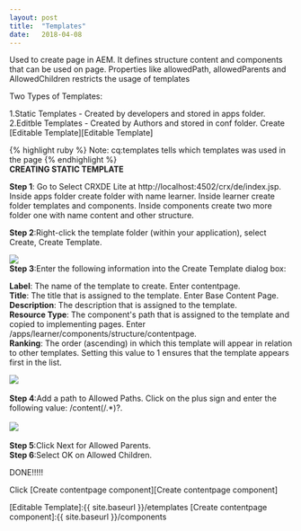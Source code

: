 ```yaml
---
layout: post
title:  "Templates"
date:   2018-04-08
---
```


Used to create page in AEM. It defines structure content and components that can be used on page. 
Properties like allowedPath, allowedParents and AllowedChildren restricts the usage of templates

Two Types of Templates:

1.Static Templates - Created by developers and stored in apps folder. <br>
2.Editble Templates - Created by Authors and stored in conf folder. Create [Editable Template][Editable Template]

{% highlight ruby %}
Note: cq:templates tells which templates was used in the page
{% endhighlight %}
<br>
<b> CREATING STATIC TEMPLATE</b><br>

<b>Step 1</b>: Go to Select CRXDE Lite at http://localhost:4502/crx/de/index.jsp.
Inside apps folder create folder with name learner. Inside learner create folder
templates and components. Inside components create two more folder one with name 
content and other structure.<br>

<b>Step 2</b>:Right-click the template folder (within your application), select Create, Create Template.

<img src="{{ site.baseurl }}/assets/img/step1.png"/>

<br>
<b>Step 3</b>:Enter the following information into the Create Template dialog box:<br>

<b>Label</b>: The name of the template to create. Enter contentpage.<br> 
<b>Title</b>: The title that is assigned to the template. Enter Base Content Page.<br>
<b>Description</b>: The description that is assigned to the template.<br>
<b>Resource Type</b>: The component's path that is assigned to the template and copied to implementing pages. Enter /apps/learner/components/structure/contentpage.<br>
<b>Ranking</b>: The order (ascending) in which this template will appear in relation to other templates. Setting this value to 1 ensures that the template appears first in the list.<br>

<img src="{{ site.baseurl }}/assets/img/step2.png"/>
<br><br>
<b>Step 4</b>:Add a path to Allowed Paths. Click on the plus sign and enter the following value: /content(/.*)?.
<br><br>
<img src="{{ site.baseurl }}/assets/img/step3.png"/>
<br><br>
<b>Step 5</b>:Click Next for Allowed Parents.
<br>
<b>Step 6</b>:Select OK on Allowed Children.
<br>

DONE!!!!!

Click [Create contentpage component][Create contentpage component] 

[Editable Template]:{{ site.baseurl }}/etemplates
[Create contentpage component]:{{ site.baseurl }}/components
